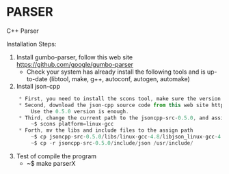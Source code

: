 PARSER
======

C++ Parser


Installation Steps:

1. Install gumbo-parser, follow this web site https://github.com/google/gumbo-parser
	* Check your system has already install the following tools and is up-to-date
		(libtool, make, g++, autoconf, autogen, automake)
2. Install json-cpp
```js
	* First, you need to install the scons tool, make sure the version is higher than 2.1.0
	* Second, download the json-cpp source code from this web site http://sourceforge.net/projects/jsoncpp/
		Use the 0.5.0 version is enough.
	* Third, change the current path to the jsoncpp-src-0.5.0, and assign the platform. for example
		~$ scons platform=linux-gcc
	* Forth, mv the libs and include files to the assign path
		~$ cp jsoncpp-src-0.5.0/libs/linux-gcc-4.8/libjson_linux-gcc-4.8_libmt.* /usr/local/lib/libjsoncpp.*
		~$ cp -r jsoncpp-src-0.5.0/include/json /usr/include/
```
3. Test of compile the program
	* ~$ make parserX
